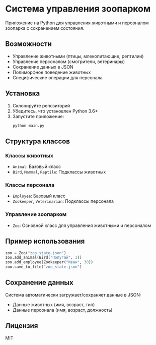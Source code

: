 # Система управления зоопарком

Приложение на Python для управления животными и персоналом зоопарка с сохранением состояния.

## Возможности

- Управление животными (птицы, млекопитающие, рептилии)
- Управление персоналом (смотрители, ветеринары)
- Сохранение данных в JSON
- Полиморфное поведение животных
- Специфические операции для персонала

## Установка

1. Склонируйте репозиторий
2. Убедитесь, что установлен Python 3.6+
3. Запустите приложение:
   ```bash
   python main.py
   ```

## Структура классов

### Классы животных
- `Animal`: Базовый класс
- `Bird`, `Mammal`, `Reptile`: Подклассы животных

### Классы персонала
- `Employee`: Базовый класс
- `Zookeeper`, `Veterinarian`: Подклассы персонала

### Управление зоопарком
- `Zoo`: Основной класс для управления животными и персоналом

## Пример использования

```python
zoo = Zoo("zoo_state.json")
zoo.add_animal(Bird("Попугай", 3))
zoo.add_employee(Zookeeper("Иван", 30))
zoo.save_to_file("zoo_state.json")
```

## Сохранение данных

Система автоматически загружает/сохраняет данные в JSON:
- Данные животных (имя, возраст, тип)
- Данные персонала (имя, возраст, должность)

## Лицензия

MIT
